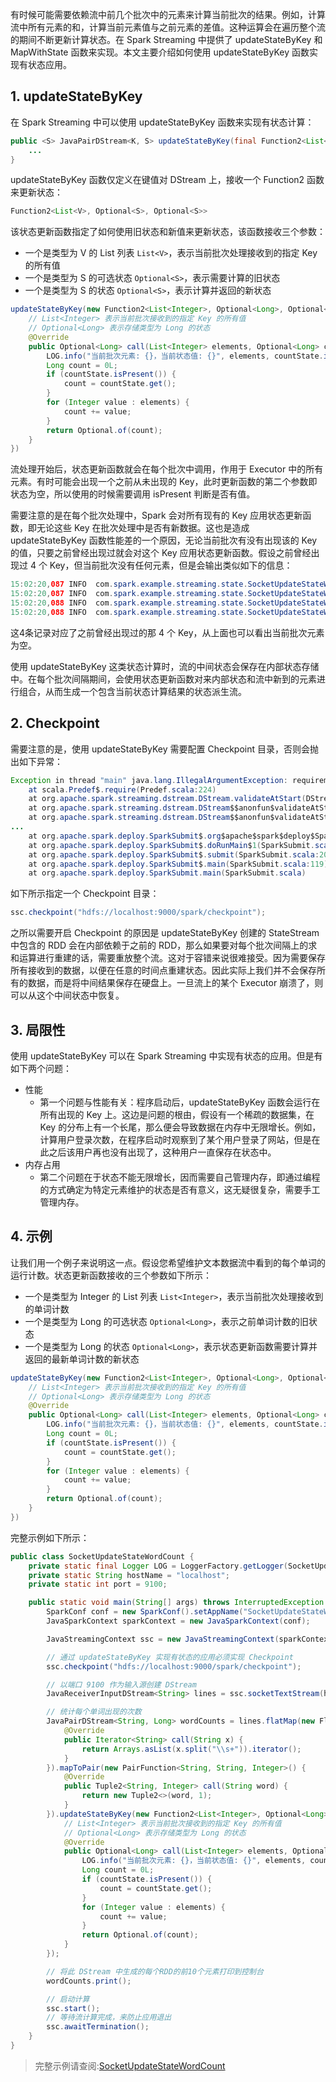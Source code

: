 有时候可能需要依赖流中前几个批次中的元素来计算当前批次的结果。例如，计算流中所有元素的和，计算当前元素值与之前元素的差值。这种运算会在遍历整个流的期间不断更新计算状态。在 Spark Streaming 中提供了 updateStateByKey 和 MapWithState 函数来实现。本文主要介绍如何使用 updateStateByKey 函数实现有状态应用。

## 1. updateStateByKey

在 Spark Streaming 中可以使用 updateStateByKey 函数来实现有状态计算：
```java
public <S> JavaPairDStream<K, S> updateStateByKey(final Function2<List<V>, Optional<S>, Optional<S>> updateFunc) {
    ...
}
```
updateStateByKey 函数仅定义在键值对 DStream 上，接收一个 Function2 函数来更新状态：
```java
Function2<List<V>, Optional<S>, Optional<S>>
```
该状态更新函数指定了如何使用旧状态和新值来更新状态，该函数接收三个参数：
- 一个是类型为 V 的 List 列表 `List<V>`，表示当前批次处理接收到的指定 Key 的所有值
- 一个是类型为 S 的可选状态 `Optional<S>`，表示需要计算的旧状态
- 一个是类型为 S 的状态 `Optional<S>`，表示计算并返回的新状态
```java
updateStateByKey(new Function2<List<Integer>, Optional<Long>, Optional<Long>>() {
    // List<Integer> 表示当前批次接收到的指定 Key 的所有值
    // Optional<Long> 表示存储类型为 Long 的状态
    @Override
    public Optional<Long> call(List<Integer> elements, Optional<Long> countState) throws Exception {
        LOG.info("当前批次元素: {}，当前状态值: {}", elements, countState.isPresent() ? countState.get() : null);
        Long count = 0L;
        if (countState.isPresent()) {
            count = countState.get();
        }
        for (Integer value : elements) {
            count += value;
        }
        return Optional.of(count);
    }
})
```
流处理开始后，状态更新函数就会在每个批次中调用，作用于 Executor 中的所有元素。有时可能会出现一个之前从未出现的 Key，此时更新函数的第二个参数即状态为空，所以使用的时候需要调用 isPresent 判断是否有值。

需要注意的是在每个批次处理中，Spark 会对所有现有的 Key 应用状态更新函数，即无论这些 Key 在批次处理中是否有新数据。这也是造成 updateStateByKey 函数性能差的一个原因，无论当前批次有没有出现该的 Key 的值，只要之前曾经出现过就会对这个 Key 应用状态更新函数。假设之前曾经出现过 4 个 Key，但当前批次没有任何元素，但是会输出类似如下的信息：
```java
15:02:20,087 INFO  com.spark.example.streaming.state.SocketUpdateStateWordCount [] - 当前批次元素: []，当前状态值: 101
15:02:20,087 INFO  com.spark.example.streaming.state.SocketUpdateStateWordCount [] - 当前批次元素: []，当前状态值: 78
15:02:20,088 INFO  com.spark.example.streaming.state.SocketUpdateStateWordCount [] - 当前批次元素: []，当前状态值: 34
15:02:20,088 INFO  com.spark.example.streaming.state.SocketUpdateStateWordCount [] - 当前批次元素: []，当前状态值: 98
```
这4条记录对应了之前曾经出现过的那 4 个 Key，从上面也可以看出当前批次元素为空。

使用 updateStateByKey 这类状态计算时，流的中间状态会保存在内部状态存储中。在每个批次间隔期间，会使用状态更新函数对来内部状态和流中新到的元素进行组合，从而生成一个包含当前状态计算结果的状态派生流。

## 2. Checkpoint

需要注意的是，使用 updateStateByKey 需要配置 Checkpoint 目录，否则会抛出如下异常：
```java
Exception in thread "main" java.lang.IllegalArgumentException: requirement failed: The checkpoint directory has not been set. Please set it by StreamingContext.checkpoint().
	at scala.Predef$.require(Predef.scala:224)
	at org.apache.spark.streaming.dstream.DStream.validateAtStart(DStream.scala:243)
	at org.apache.spark.streaming.dstream.DStream$$anonfun$validateAtStart$8.apply(DStream.scala:276)
	at org.apache.spark.streaming.dstream.DStream$$anonfun$validateAtStart$8.apply(DStream.scala:276)
...
	at org.apache.spark.deploy.SparkSubmit$.org$apache$spark$deploy$SparkSubmit$$runMain(SparkSubmit.scala:755)
	at org.apache.spark.deploy.SparkSubmit$.doRunMain$1(SparkSubmit.scala:180)
	at org.apache.spark.deploy.SparkSubmit$.submit(SparkSubmit.scala:205)
	at org.apache.spark.deploy.SparkSubmit$.main(SparkSubmit.scala:119)
	at org.apache.spark.deploy.SparkSubmit.main(SparkSubmit.scala)
```
如下所示指定一个 Checkpoint 目录：
```java
ssc.checkpoint("hdfs://localhost:9000/spark/checkpoint");
```
之所以需要开启 Checkpoint 的原因是 updateStateByKey 创建的 StateStream 中包含的 RDD 会在内部依赖于之前的 RDD，那么如果要对每个批次间隔上的求和运算进行重建的话，需要重放整个流。这对于容错来说很难接受。因为需要保存所有接收到的数据，以便在任意的时间点重建状态。因此实际上我们并不会保存所有的数据，而是将中间结果保存在硬盘上。一旦流上的某个 Executor 崩溃了，则可以从这个中间状态中恢复。

## 3. 局限性

使用 updateStateByKey 可以在 Spark Streaming 中实现有状态的应用。但是有如下两个问题：
- 性能
  - 第一个问题与性能有关：程序启动后，updateStateByKey 函数会运行在所有出现的 Key 上。这边是问题的根由，假设有一个稀疏的数据集，在 Key 的分布上有一个长尾，那么便会导致数据在内存中无限增长。例如，计算用户登录次数，在程序启动时观察到了某个用户登录了网站，但是在此之后该用户再也没有出现了，这种用户一直保存在状态中。
- 内存占用
  - 第二个问题在于状态不能无限增长，因而需要自己管理内存，即通过编程的方式确定为特定元素维护的状态是否有意义，这无疑很复杂，需要手工管理内存。

## 4. 示例

让我们用一个例子来说明这一点。假设您希望维护文本数据流中看到的每个单词的运行计数。状态更新函数接收的三个参数如下所示：
- 一个是类型为 Integer 的 List 列表 `List<Integer>`，表示当前批次处理接收到的单词计数
- 一个是类型为 Long 的可选状态 `Optional<Long>`，表示之前单词计数的旧状态
- 一个是类型为 Long 的状态 `Optional<Long>`，表示状态更新函数需要计算并返回的最新单词计数的新状态
```java
updateStateByKey(new Function2<List<Integer>, Optional<Long>, Optional<Long>>() {
    // List<Integer> 表示当前批次接收到的指定 Key 的所有值
    // Optional<Long> 表示存储类型为 Long 的状态
    @Override
    public Optional<Long> call(List<Integer> elements, Optional<Long> countState) throws Exception {
        LOG.info("当前批次元素: {}，当前状态值: {}", elements, countState.isPresent() ? countState.get() : null);
        Long count = 0L;
        if (countState.isPresent()) {
            count = countState.get();
        }
        for (Integer value : elements) {
            count += value;
        }
        return Optional.of(count);
    }
})
```
完整示例如下所示：
```java
public class SocketUpdateStateWordCount {
    private static final Logger LOG = LoggerFactory.getLogger(SocketUpdateStateWordCount.class);
    private static String hostName = "localhost";
    private static int port = 9100;

    public static void main(String[] args) throws InterruptedException {
        SparkConf conf = new SparkConf().setAppName("SocketUpdateStateWordCount").setMaster("local[2]");
        JavaSparkContext sparkContext = new JavaSparkContext(conf);

        JavaStreamingContext ssc = new JavaStreamingContext(sparkContext, Durations.seconds(10));

        // 通过 updateStateByKey 实现有状态的应用必须实现 Checkpoint
        ssc.checkpoint("hdfs://localhost:9000/spark/checkpoint");

        // 以端口 9100 作为输入源创建 DStream
        JavaReceiverInputDStream<String> lines = ssc.socketTextStream(hostName, port);

        // 统计每个单词出现的次数
        JavaPairDStream<String, Long> wordCounts = lines.flatMap(new FlatMapFunction<String, String>() {
            @Override
            public Iterator<String> call(String x) {
                return Arrays.asList(x.split("\\s+")).iterator();
            }
        }).mapToPair(new PairFunction<String, String, Integer>() {
            @Override
            public Tuple2<String, Integer> call(String word) {
                return new Tuple2<>(word, 1);
            }
        }).updateStateByKey(new Function2<List<Integer>, Optional<Long>, Optional<Long>>() {
            // List<Integer> 表示当前批次接收到的指定 Key 的所有值
            // Optional<Long> 表示存储类型为 Long 的状态
            @Override
            public Optional<Long> call(List<Integer> elements, Optional<Long> countState) throws Exception {
                LOG.info("当前批次元素: {}，当前状态值: {}", elements, countState.isPresent() ? countState.get() : null);
                Long count = 0L;
                if (countState.isPresent()) {
                    count = countState.get();
                }
                for (Integer value : elements) {
                    count += value;
                }
                return Optional.of(count);
            }
        });

        // 将此 DStream 中生成的每个RDD的前10个元素打印到控制台
        wordCounts.print();

        // 启动计算
        ssc.start();
        // 等待流计算完成，来防止应用退出
        ssc.awaitTermination();
    }
}
```
> 完整示例请查阅:[SocketUpdateStateWordCount](https://github.com/sjf0115/data-example/blob/master/spark-example-3.1/src/main/java/com/spark/example/streaming/state/SocketUpdateStateWordCount.java)

